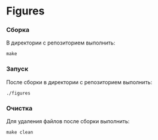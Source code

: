 # Figures
### Сборка
В директории с репозиторием выполнить:
```
make
```
### Запуск
После сборки в директории с репозиторием выполнить:
```
./figures
```
### Очистка
Для удаления файлов после сборки выполнить:
```
make clean
```
